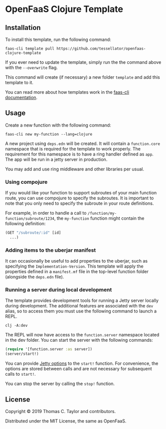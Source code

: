 # OpenFaaS Clojure Template


## Installation

To install this template, run the following command:

```
faas-cli template pull https://github.com/tessellator/openfaas-clojure-template
```

If you ever need to update the template, simply run the the command above with
the `--overwrite` flag.

This command will create (if necessary) a new folder `template` and add this
template to it.

You can read more about how templates work in the
[faas-cli documentation](https://github.com/openfaas/faas-cli/blob/master/guide/TEMPLATE.md).


## Usage

Create a new function with the following command:

```
faas-cli new my-function --lang=clojure
```

A new project using `deps.edn` will be created. It will contain a `function.core`
namespace that is required for the template to work properly. The requirement
for this namespace is to have a ring handler defined as `app`. The app will
be run in a jetty server in production.

You may add and use ring middleware and other libraries per usual.


### Using compojure

If you would like your function to support subroutes of your main function
route, you can use compojure to specify the subroutes. It is important to note
that you only need to specify the subroute in your route definitions.

For example, in order to handle a call to `/function/my-function/subroute/1234`,
the `my-function` function might contain the following definition:

```clojure
(GET "/subroute/:id" [id]
  ...)
```


### Adding items to the uberjar manifest

It can occasionally be useful to add properties to the uberjar, such as
specifying the `Implementation-Version`. This template will apply the properties
defined in a `manifest.mf` file in the top-level function folder (alongside the
`deps.edn` file).


### Running a server during local development

The template provides development tools for running a Jetty server locally
during development. The additional features are associated with the `dev` alias,
so to access them you must use the following command to launch a REPL.

```
clj -A:dev
```

The REPL will now have access to the `function.server` namespace located in the
dev folder. You can start the server with the following commands:

```clojure
(require '[function.server :as server])
(server/start!)
```

You can provide [Jetty options](http://ring-clojure.github.io/ring/ring.adapter.jetty.html#var-run-jetty)
to the `start!` function. For convenience, the options are stored between calls
and are not necessary for subsequent calls to `start!`.

You can stop the server by calling the `stop!` function.


## License

Copyright © 2019 Thomas C. Taylor and contributors.

Distributed under the MIT License, the same as OpenFaaS.
